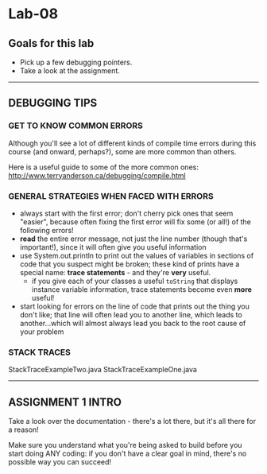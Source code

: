 # Lab-08

## Goals for this lab

- Pick up a few debugging pointers.
- Take a look at the assignment.

---

## DEBUGGING TIPS

### GET TO KNOW COMMON ERRORS

Although you'll see a lot of different kinds of compile time errors during this course (and onward, perhaps?), some are more common than others.

Here is a useful guide to some of the more common ones: http://www.terryanderson.ca/debugging/compile.html

### GENERAL STRATEGIES WHEN FACED WITH ERRORS

- always start with the first error; don't cherry pick ones that seem "easier", because often fixing the first error will fix some (or all!) of the following errors!
- **read** the entire error message, not just the line number (though that's important!), since it will often give you useful information
- use System.out.println to print out the values of variables in sections of code that you suspect might be broken; these kind of prints have a special name: **trace statements** - and they're **very** useful.
  - if you give each of your classes a useful `toString` that displays instance variable information, trace statements become even **more** useful!
- start looking for errors on the line of code that prints out the thing you don't like; that line will often lead you to another line, which leads to another...which will almost always lead you back to the root cause of your problem

### STACK TRACES

StackTraceExampleTwo.java
StackTraceExampleOne.java

---

## ASSIGNMENT 1 INTRO

Take a look over the documentation - there's a lot there, but it's all there for a reason!

Make sure you understand what you're being asked to build before you start doing ANY coding: if you don't have a clear goal in mind, there's no possible way you can succeed!
